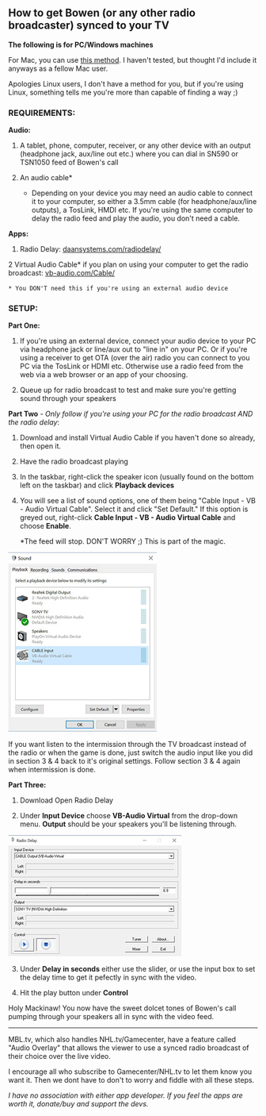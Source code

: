 ## How to get Bowen (or any other radio broadcaster) synced to your TV

**The following is for PC/Windows machines**

For Mac, you can use <a href="http://www.silentway.com/forum/how-sync-radio-tv-simulcast-simple-free-method" target="new">this method</a>. I haven't tested, but thought I'd include it anyways as a fellow Mac user. 

Apologies Linux users, I don't have a method for you, but if you're using Linux, something tells me you're more than capable of finding a way ;)

### REQUIREMENTS:

**Audio:**

1) A tablet, phone, computer, receiver, or any other device with an output (headphone jack, aux/line out etc.) where you can dial in SN590 or TSN1050 feed of Bowen's call

2) An audio cable*

	* Depending on your device you may need an audio cable to connect it to your computer, so either a 3.5mm cable (for headphone/aux/line outputs), a TosLink, HMDI etc. If you're using the same computer to delay the radio feed and play the audio, you don't need a cable.

**Apps:**

1) Radio Delay: <a href="http://www.daansystems.com/radiodelay/" target="new">daansystems.com/radiodelay/</a>

2 Virtual Audio Cable* if you plan on using your computer to get the radio broadcast: <a href="https://www.vb-audio.com/Cable/" target="new">vb-audio.com/Cable/</a>

	* You DON'T need this if you're using an external audio device 

### SETUP:


**Part One:**

1) If you're using an external device, connect your audio device to your PC via headphone jack or line/aux out to "line in" on your PC. Or if you're using a receiver to get OTA (over the air) radio you can connect to you PC via the TosLink or HDMI etc. Otherwise use a radio feed from the web via a web browser or an app of your choosing.

2) Queue up for radio broadcast to test and make sure you're getting sound through your speakers



**Part Two** - *Only follow if you're using your PC for the radio broadcast AND the radio delay*:

1) Download and install Virtual Audio Cable if you haven't done so already, then open it. 

2) Have the radio broadcast playing

3) In the taskbar, right-click the speaker icon (usually found on the bottom left on the taskbar) and click **Playback devices**

4) You will see a list of sound options, one of them being "Cable Input - VB - Audio Virtual Cable". Select it and click "Set Default." If this option is greyed out, right-click **Cable Input - VB - Audio Virtual Cable** and choose **Enable**.
	
	*The feed will stop. DON'T WORRY ;) This is part of the magic.
	
<img src="https://raw.githubusercontent.com/timetoleafs/radiodelay4bowen/master/images/sound.jpg">

If you want listen to the intermission through the TV broadcast instead of the radio or when the game is done, just switch the audio input like you did in section 3 & 4 back to it's original settings. Follow section 3 & 4 again when intermission is done. 


**Part Three:**

1) Download Open Radio Delay

2) Under **Input Device** choose **VB-Audio Virtual** from the drop-down menu. **Output** should be your speakers you'll be listening through.

<img src="https://raw.githubusercontent.com/timetoleafs/radiodelay4bowen/master/images/radiodelay.jpg">

3) Under **Delay in seconds** either use the slider, or use the input box to set the delay time to get it pefectly in sync with the video.

4) Hit the play button under **Control**

Holy Mackinaw! You now have the sweet dolcet tones of Bowen's call pumping through your speakers all in sync with the video feed.

________________________________________

MBL.tv, which also handles NHL.tv/Gamecenter, have a feature called "Audio Overlay" that allows the viewer to use a synced radio broadcast of their choice over the live video.

I encourage all who subscribe to Gamecenter/NHL.tv to let them know you want it. Then we dont have to don't to worry and fiddle with all these steps.

_I have no association with either app developer. If you feel the apps are worth it, donate/buy and support the devs._ 
